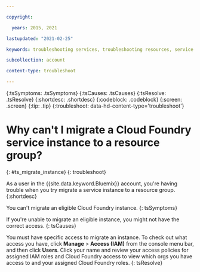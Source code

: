 ```yaml
---

copyright:

  years: 2015, 2021

lastupdated: "2021-02-25"

keywords: troubleshooting services, troubleshooting resources, service problems, resource problems, Cloud Foundry instance, migrate, resource group, migration error, Cloud Foundry access, Cloud Foundry roles

subcollection: account

content-type: troubleshoot

---
```



{:tsSymptoms: .tsSymptoms}
{:tsCauses: .tsCauses}
{:tsResolve: .tsResolve}
{:shortdesc: .shortdesc}
{:codeblock: .codeblock}
{:screen: .screen}
{:tip: .tip}
{:troubleshoot: data-hd-content-type='troubleshoot'}

# Why can't I migrate a Cloud Foundry service instance to a resource group?
{: #ts_migrate_instance}
{: troubleshoot}

As a user in the {{site.data.keyword.Bluemix}} account, you're having trouble when you try migrate a service instance to a resource group.
{:shortdesc}

You can't migrate an eligible Cloud Foundry instance. 
{: tsSymptoms}

If you're unable to migrate an eligible instance, you might not have the correct access. 
{: tsCauses}

You must have specific access to migrate an instance. To check out what access you have, click **Manage** &gt; **Access (IAM)** from the console menu bar, and then click **Users**. Click your name and review your access policies for assigned IAM roles and Cloud Foundry access to view which orgs you have access to and your assigned Cloud Foundry roles. 
{: tsResolve}


